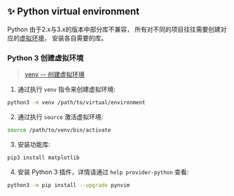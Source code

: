 ## ✨ Python virtual environment
Python 由于2.x与3.x的版本中部分库不兼容，
所有对不同的项目往往需要创建对应的[虚拟环境](
https://docs.python.org/zh-cn/3/library/venv.html#venv-def)，
安装各自需要的库。

### Python 3 创建虚拟环境
> [venv -- 创建虚拟环境](https://docs.python.org/zh-cn/3/library/venv.html)
1. 通过执行 `venv` 指令来创建虚拟环境:
```bash
python3 -m venv /path/to/virtual/environment
```

2. 通过执行 `source` 激活虚拟环境:
```bash
source /path/to/venv/bin/activate
```

3. 安装功能库:
```bash
pip3 install matplotlib 
```

4. 安装 Python 3 插件，详情请通过 `help provider-python` 查看:
```bash
python3 -m pip install --upgrade pynvim
```


